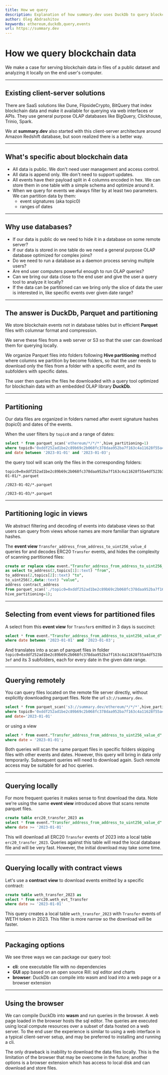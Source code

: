 ```yaml
---
title: How we query
description: Explanation of how summary.dev uses DuckDb to query blockchain data.
author: Oleg Abdrashitov
keywords: ethereum,duckdb,query,events
url: https://summary.dev
---
```


# How we query blockchain data

We make a case for serving blockchain data in files of a public dataset
and analyzing it locally on the end user's computer.

---

## Existing client-server solutions

There are SaaS solutions like Dune, FlipsideCrypto, BitQuery that index
blockchain data and make it available for querying via web interfaces or
APIs. They use general purpose OLAP databases like BigQuery, Clickhouse,
Trinio, Spark.

We at **summary.dev** also started with this client-server architecture
around Amazon Redshift database, but soon realized there is a better
way.

---

## What's specific about blockchain data

- All data is public. We don't need user management and access control.
- All data is append only. We don't need to support updates.
- All events have their payload split in 4 columns encoded in hex. We
  can store them in one table with a simple schema and optimize around
  it.
- When we query for events we always filter by at least two parameters.
  We can partition data by them:
  -    event signatures (aka topic0)
     - ranges of dates
---

## Why use databases?

- If our data is public do we need to hide it in a database on some 
  remote server?
- If our data is stored in one table do we need a general purpose OLAP
  database optimized for complex joins?
- Do we need to run a database as a daemon process serving multiple 
  users?
- Are end user computers powerful enough to run OLAP queries?
- Can we bring our data close to the end user and give the user a query 
  tool to analyze it locally?
- If the data can be partitioned can we bring only the slice of data the
  user is interested in, like specific events over given date range?

---

## The answer is DuckDb, Parquet and partitioning

We store blockchain events not in database tables but in efficient
**Parquet** files with columnar format and compression.

We serve these files from a web server or S3 so that the user can
download them for querying locally. 

We organize Parquet files into folders following **Hive partitioning**
method where columns we partition by become folders, so that the user
needs to download only the files from a folder with a specific event,
and its subfolders with specific dates.

The user then queries the files he downloaded with a query tool
optimized for blockchain data with an embedded OLAP library **DuckDb**.

---

## Partitioning

Our data files are organized in folders named after event signature
hashes (topic0) and dates of the events.

When the user filters by `topic0` and a range of dates:

```sql
select * from parquet_scan('ethereum/*/*/*',hive_partitioning=1) 
where topic0='0xddf252ad1be2c89b69c2b068fc378daa952ba7f163c4a11628f55a4df523b3ef' 
and date between '2023-01-01' and '2023-01-03';
```

the query tool will scan only the files in the corresponding folders:

```
topic0=0xddf252ad1be2c89b69c2b068fc378daa952ba7f163c4a11628f55a4df523b3ef/2023-01-01/*.parquet
                                                                         /2023-01-02/*.parquet
                                                                         /2023-01-03/*.parquet
```
---

## Partitioning logic in views

We abstract filtering and decoding of events into database views so that
users can query from views whose names are more familiar than signature 
hashes.

The **event view** `Transfer_address_from_address_to_uint256_value_d`
queries for and decodes ERC20 `Transfer` events, and hides the
complexity of scanning partitioned files:

```sql
create or replace view event."Transfer_address_from_address_to_uint256_value_d" 
as select to_address(2,topics[1]::text) "from", 
to_address(2,topics[2]::text) "to", 
to_uint256(2,data::text) "value", 
address contract_address 
from parquet_scan('./topic0=0xddf252ad1be2c89b69c2b068fc378daa952ba7f163c4a11628f55a4df523b3ef/*/*',
hive_partitioning=1);
```
---

## Selecting from event views for partitioned files

A select from this **event view** for `Transfer`s emitted in 3 days is
succinct:

```sql
select * from event."Transfer_address_from_address_to_uint256_value_d" 
where date between '2023-01-01' and '2023-01-03';
```

And translates into a scan of parquet files in folder
`topic0=0xddf252ad1be2c89b69c2b068fc378daa952ba7f163c4a11628f55a4df523b3ef`
and its 3 subfolders, each for every date in the given date range.

---

## Querying remotely

You can query files located on the remote file server directly, without
explicitly downloading parquet files. Note the url `s3://summary.dev`.

```sql
select * from parquet_scan('s3://summary.dev/ethereum/*/*/*',hive_partitioning=1) 
where topic0='0xddf252ad1be2c89b69c2b068fc378daa952ba7f163c4a11628f55a4df523b3ef' 
and date='2023-01-01'
```

or using a view

```sql
select * from event."Transfer_address_from_address_to_uint256_value_d" 
where date = '2023-01-01';
```

Both queries will scan the same parquet files in specific folders
skipping files with other events and dates. However, this query will
bring in data only temporarily. Subsequent queries will need to download
again. Such remote access may be suitable for ad hoc queries.

---

## Querying locally

For more frequent queries it makes sense to first download the data.
Note we're using the same **event view** introduced above that scans remote
parquet files.

```sql
create table erc20_transfer_2023 as 
select * from event."Transfer_address_from_address_to_uint256_value_d"
where date >= '2023-01-01' 
```

This will download all ERC20 `Transfer` events of 2023 into a local
table `erc20_transfer_2023`. Queries against this table will read the
local database file and will be very fast. However, the initial download
may take some time.

---

## Querying locally with contract views

Let's use a **contract view** to download events emitted by a specific
contract:

```sql
create table weth_transfer_2023 as 
select * from erc20.weth_evt_Transfer
where date >= '2023-01-01' 
```

This query creates a local table `weth_transfer_2023` with `Transfer`
events of WETH token in 2023. This filter is more narrow so the download
will be faster.

---

## Packaging options

We see three ways we can package our query tool:

- **cli**: one executable file with no dependencies
- **GUI** app based on an open source Rill: sql editor and charts
- **browser**: DuckDb can compile into wasm and load into a web page or a 
  browser extension

---

## Using the browser

We can compile DuckDb into **wasm** and run queries in the browser. A
web page loaded in the browser hosts the sql editor. The queries are
executed using local compute resources over a subset of data hosted on a
web server. To the end user the experience is similar to using a web
interface in a typical client-server setup, and may be preferred to
installing and running a cli.

The only drawback is inability to download the data files locally. This
is the limitation of the browser that may be overcome in the future;
another options is a browser extension which has access to local disk
and can download and store files.